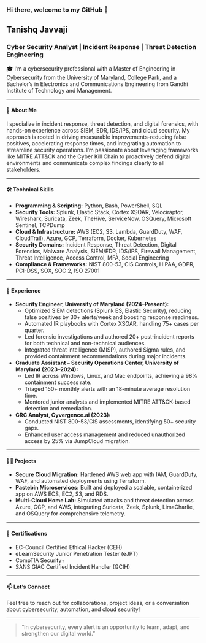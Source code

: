 
### Hi there, welcome to my GitHub 👋

## Tanishq Javvaji

### Cyber Security Analyst | Incident Response | Threat Detection Engineering

🎓 I’m a cybersecurity professional with a Master of Engineering in Cybersecurity from the University of Maryland, College Park, and a Bachelor’s in Electronics and Communications Engineering from Gandhi Institute of Technology and Management.

---

#### 🚀 About Me

I specialize in incident response, threat detection, and digital forensics, with hands-on experience across SIEM, EDR, IDS/IPS, and cloud security. My approach is rooted in driving measurable improvements-reducing false positives, accelerating response times, and integrating automation to streamline security operations. I’m passionate about leveraging frameworks like MITRE ATT\&CK and the Cyber Kill Chain to proactively defend digital environments and communicate complex findings clearly to all stakeholders.

---

#### 🛠️ Technical Skills

- **Programming \& Scripting:** Python, Bash, PowerShell, SQL
- **Security Tools:** Splunk, Elastic Stack, Cortex XSOAR, Velociraptor, Wireshark, Suricata, Zeek, TheHive, ServiceNow, OSQuery, Microsoft Sentinel, TCPDump
- **Cloud \& Infrastructure:** AWS (EC2, S3, Lambda, GuardDuty, WAF, CloudTrail), Azure, GCP, Terraform, Docker, Kubernetes
- **Security Domains:** Incident Response, Threat Detection, Digital Forensics, Malware Analysis, SIEM/EDR, IDS/IPS, Firewall Management, Threat Intelligence, Access Control, MFA, Social Engineering
- **Compliance \& Frameworks:** NIST 800-53, CIS Controls, HIPAA, GDPR, PCI-DSS, SOX, SOC 2, ISO 27001

---

#### 💼 Experience

- **Security Engineer, University of Maryland (2024–Present):**
    - Optimized SIEM detections (Splunk ES, Elastic Security), reducing false positives by 30+ alerts/week and boosting response readiness.
    - Automated IR playbooks with Cortex XSOAR, handling 75+ cases per quarter.
    - Led forensic investigations and authored 20+ post-incident reports for both technical and non-technical audiences.
    - Integrated threat intelligence (MISP), authored Sigma rules, and provided containment recommendations during major incidents.
- **Graduate Assistant – Security Operations Center, University of Maryland (2023–2024):**
    - Led IR across Windows, Linux, and Mac endpoints, achieving a 98% containment success rate.
    - Triaged 150+ monthly alerts with an 18-minute average resolution time.
    - Mentored junior analysts and implemented MITRE ATT\&CK-based detection and remediation.
- **GRC Analyst, Cyvergence.ai (2023):**
    - Conducted NIST 800-53/CIS assessments, identifying 50+ security gaps.
    - Enhanced user access management and reduced unauthorized access by 25% via JumpCloud migration.

---

#### 🧑‍💻 Projects

- **Secure Cloud Migration:** Hardened AWS web app with IAM, GuardDuty, WAF, and automated deployments using Terraform.
- **Pastebin Microservices:** Built and deployed a scalable, containerized app on AWS ECS, EC2, S3, and RDS.
- **Multi-Cloud Home Lab:** Simulated attacks and threat detection across Azure, GCP, and AWS, integrating Suricata, Zeek, Splunk, LimaCharlie, and OSQuery for comprehensive telemetry.

---

#### 🏅 Certifications

- EC-Council Certified Ethical Hacker (CEH)
- eLearnSecurity Junior Penetration Tester (eJPT)
- CompTIA Security+
- SANS GIAC Certified Incident Handler (GCIH)

---

#### 📫 Let’s Connect



Feel free to reach out for collaborations, project ideas, or a conversation about cybersecurity, automation, and cloud security!

---

> “In cybersecurity, every alert is an opportunity to learn, adapt, and strengthen our digital world.”


